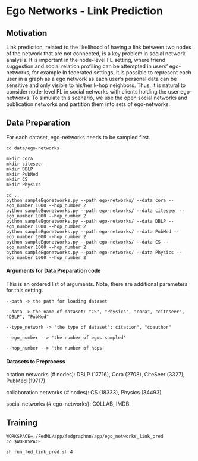 # Ego Networks - Link Prediction

## Motivation

Link prediction, related to the likelihood of having a link between two nodes of the network that are not connected, is a key problem in social network analysis. It is important in the node-level FL setting, where friend
suggestion and social relation profiling can be attempted in users’ ego-networks, for example In federated settings, it is possible to represent each user in a graph as a ego network as each user’s personal data can be sensitive and only
visible to his/her k-hop neighbors. Thus, it is natural to consider node-level FL in social networks with clients holding the user ego-networks. To simulate this scenario, we use the open social networks
and publication networks and partition them into sets of ego-networks.

## Data Preparation

For each dataset, ego-networks needs to be sampled first.  

```
cd data/ego-networks

mkdir cora
mkdir citeseer
mkdir DBLP
mkdir PubMed
mkdir CS
mkdir Physics

cd ..
python sampleEgonetworks.py --path ego-networks/ --data cora --ego_number 1000 --hop_number 2
python sampleEgonetworks.py --path ego-networks/ --data citeseer --ego_number 1000 --hop_number 2
python sampleEgonetworks.py --path ego-networks/ --data DBLP --ego_number 1000 --hop_number 2
python sampleEgonetworks.py --path ego-networks/ --data PubMed --ego_number 1000 --hop_number 2
python sampleEgonetworks.py --path ego-networks/ --data CS --ego_number 1000 --hop_number 2
python sampleEgonetworks.py --path ego-networks/ --data Physics --ego_number 1000 --hop_number 2
```

#### Arguments for Data Preparation code

This is an ordered list of arguments. Note, there are additional parameters for this setting.
```
--path -> the path for loading dataset

--data -> the name of dataset: "CS", "Physics", "cora", "citeseer", "DBLP", "PubMed"

--type_network -> 'the type of dataset': citation", "coauthor"

--ego_number --> 'the number of egos sampled'

--hop_number --> 'the number of hops'
```

#### Datasets to Preprocess

citation networks (# nodes): DBLP (17716), Cora (2708), CiteSeer (3327), PubMed (19717)

collaboration networks (# nodes): CS (18333), Physics (34493)
 
social networks (# ego-networks): COLLAB, IMDB


## Training

```
WORKSPACE=./FedML/app/fedgraphnn/app/ego_networks_link_pred
cd $WORKSPACE

sh run_fed_link_pred.sh 4
```
